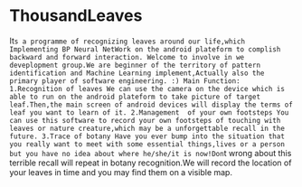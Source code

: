 # ThousandLeaves
 It`s a programme of recognizing leaves around our life,which Implementing BP Neural NetWork on the android plateform to complish backward and forward interaction.
  Welcome to involve in we deveplopment group.We are beginner of the territory of pattern identification and Machine Learning implement,Actually also the primary player of software engineering.
:)
Main Function:
  1.Recognition of leaves
      We can use the camera on the device which is able to run on the android plateform to take picture of target leaf.Then,the main screen of android devices will display the terms of leaf you want to learn of it.
  2.Management  of your own footsteps
      You can use this software to record your own footsteps of touching with leaves or nature creature,which may be a unforgettable recall in the future.
  3.Trace of botany
      Have you ever bump into the situation that you really want to meet with some essential things,lives or a person but you have no idea about where he/she/it is now!Don`t wrong about this terrible recall will repeat in botany recognition.We will record the location of your leaves in time and you may find them on a visible map.
